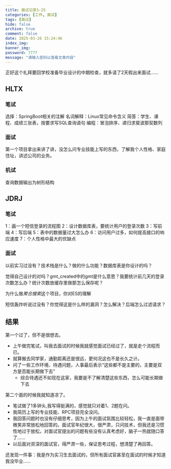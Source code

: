 ```yaml
---
title: 面试记录3-25
categories: [工作, 面试]
tags: [面试]
hide: false
archive: true
comment: false
date: 2025-03-26 15:24:46
index_img:
banner_img:
password: 7777
message: "请输入密码以查看文章内容"
---
```

正好这个礼拜要回学校准备毕业设计的中期检查，就多请了2天假出来面试……
<!-- more -->

## HLTX
### 笔试
选择：SpringBoot相关的注解
名词解释：Linux常见命令含义
简答：学生、课程、成绩三张表，按要求写SQL查询语句
编程：冒泡排序、递归求斐波那契数列
### 面试
第一个项目拿出来讲了讲，没怎么问专业技能上写的东西，了解我个人性格、家庭住址，讲述公司的业务。
### 机试
查询数据输出为树形结构

## JDRJ
### 笔试

1：画一个短信登录的流程图
2：设计数据库表，要统计用户的登录次数
3：写前端
4：写后端
5：表中的数据量过大怎么办
6：访问用户过多，如何提高接口的响应速度
7：个人性格中最大的优缺点

### 面试

以前实习过没有？技术栈是什么？做的什么功能？数据库表是你设计的吗？

觉得自己设计的对吗？gmt_created中的gmt是什么意思？我要统计前几天的登录次数怎么办？统计次数放缓存里做那怎么保存呢？

为什么做*聚合搜索*这个项目，你对ES的理解

短信轰炸听说过没有？你觉得这是什么样的漏洞？怎么解决？后端怎么过滤请求？



## 结果

第一个过了，但不是很想去。

- 上午做完笔试，叫我去面试的时候我就感觉面试已经过了，就是走个流程而已。
- 就算搬去同学家，通勤距离还是很远，更何况这也不是长久之计。
- 问了一些工作环境、待遇问题，人事最后表示“这些都不是主要的，主要是双方是否能长期做下去”
  - 综合待遇还不如现在这家，我要是不了解清楚这些东西，怎么可能长期做下去

第二个面的时候我就知道凉了。

- 笔试做了1多钟头,我写得挺满的，感觉就只对着1、2题在问。
- 我简历上写的专业技能、RPC项目完全没问。
- 我回答问题时也没有仔细思考，因为上午的面试氛围比较轻松，我一直是面带微笑非常放松地回答的。面试官年纪很大，很严肃，只问技术，但我还是习惯性地过于放松，对面试官提出的问题有些没有认真考虑好，脑子一热就随口答了……
- 以后面对资深的面试官，得严肃一些，保证思考过程，想清楚了再回答。

还发现一件事：我是作为实习生去面试的，但所有面试官甚至在面试的时候才知道我没毕业……